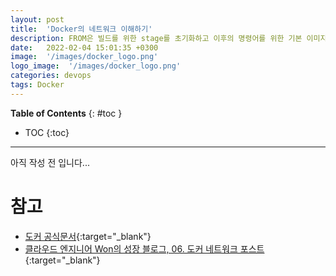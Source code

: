 ```yaml
---
layout: post
title:  'Docker의 네트워크 이해하기'
description: FROM은 빌드를 위한 stage를 초기화하고 이후의 명령어를 위한 기본 이미지를 만듭니다.
date:   2022-02-04 15:01:35 +0300
image:  '/images/docker_logo.png'
logo_image:  '/images/docker_logo.png'
categories: devops
tags: Docker
---
```


**Table of Contents**
{: #toc }
*  TOC
{:toc}

---

아직 작성 전 입니다...  

# 참고
- [도커 공식문서](https://docs.docker.com/network/){:target="_blank"}
- [클라우드 엔지니어 Won의 성장 블로그, 06. 도커 네트워크 포스트](https://captcha.tistory.com/70){:target="_blank"}